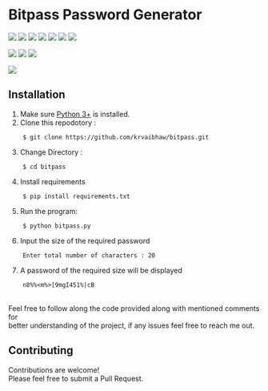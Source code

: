 # Bitpass Password Generator

![](https://img.shields.io/badge/Excitement-High-red)
![](https://img.shields.io/badge/Maintained-Yes-indigo)
![](https://img.shields.io/badge/Pull_Requests-Accepting-yellow)
![](https://img.shields.io/github/forks/krvaibhaw/bitpass)
![](https://img.shields.io/github/contributors/krvaibhaw/bitpass)
![](https://img.shields.io/github/issues/krvaibhaw/bitpass)
![](https://img.shields.io/github/stars/krvaibhaw/bitpass)

![](https://img.shields.io/badge/Contributions-Accepting-pink)
![](https://img.shields.io/github/license/krvaibhaw/bitpass)
[![](https://img.shields.io/badge/By_Me_A_Coffee-Paypal-skyblue)](https://www.paypal.com/paypalme/krvaibhaw/100)

![](https://img.shields.io/badge/Python-blue)


## Installation

1. Make sure [Python 3+](https://www.python.org/downloads/) is installed.
2. Clone this repodotory : 
```
    $ git clone https://github.com/krvaibhaw/bitpass.git
``` 
3.  Change Directory :
```
    $ cd bitpass
``` 
4. Install requirements  
```
    $ pip install requirements.txt
``` 
5. Run the program:
```
    $ python bitpass.py 
```
6. Input the size of the required password
```
    Enter total number of characters : 20
```
7. A password of the required size will be displayed
```
    n8%%<m%>[9mgI451%|cB
```

<br>
Feel free to follow along the code provided along with mentioned comments for
<br>better understanding of the project, if any issues feel free to reach me out.
<br>

## Contributing

Contributions are welcome! 
<br>Please feel free to submit a Pull Request.